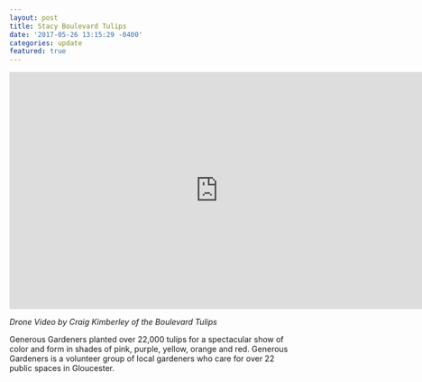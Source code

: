 ```yaml
---
layout: post
title: Stacy Boulevard Tulips
date: '2017-05-26 13:15:29 -0400'
categories: update
featured: true
---
```


<iframe src="https://player.vimeo.com/video/216584573" width="740" height="420" frameborder="0" webkitallowfullscreen="" mozallowfullscreen="" allowfullscreen="">
</iframe>

_Drone Video by Craig Kimberley of the Boulevard Tulips_

Generous Gardeners planted over 22,000 tulips for a spectacular show of color and form in shades of pink, purple, yellow, orange and red. Generous Gardeners is a volunteer group of local gardeners who care for over 22 public spaces in Gloucester.
